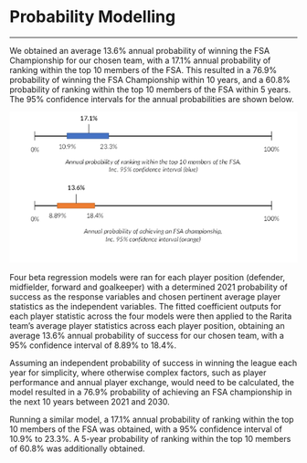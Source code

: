 # Probability Modelling
---

We obtained an average 13.6% annual probability of winning the FSA Championship for our chosen team, with a 17.1% annual probability of ranking within the top 10 members of the FSA. This resulted in a 76.9% probability of winning the FSA Championship within 10 years, and a 60.8% probability of ranking within the top 10 members of the FSA within 5 years. The 95% confidence intervals for the annual probabilities are shown below.

![image](confidence.png)

Four beta regression models were ran for each player position (defender, midfielder, forward and goalkeeper) with a determined 2021 probability of success as the response variables and chosen pertinent average player statistics as the independent variables. The fitted coefficient outputs for each player statistic across the four models were then applied to the Rarita team’s average player statistics across each player position, obtaining an average 13.6% annual probability of success for our chosen team, with a 95% confidence interval of 8.89% to 18.4%.

Assuming an independent probability of success in winning the league each year for simplicity, where otherwise complex factors, such as player performance and annual player exchange, would need to be calculated, the model resulted in a 76.9% probability of achieving an FSA championship in the next 10 years between 2021 and 2030.

Running a similar model, a 17.1% annual probability of ranking within the top 10 members of the FSA was obtained, with a 95% confidence interval of 10.9% to 23.3%. A 5-year probability of ranking within the top 10 members of 60.8% was additionally obtained.

